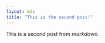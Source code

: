 ```yaml
---
layout: mds
title: "This is the second post!"
---
```


This is a second post from *markdown*.
